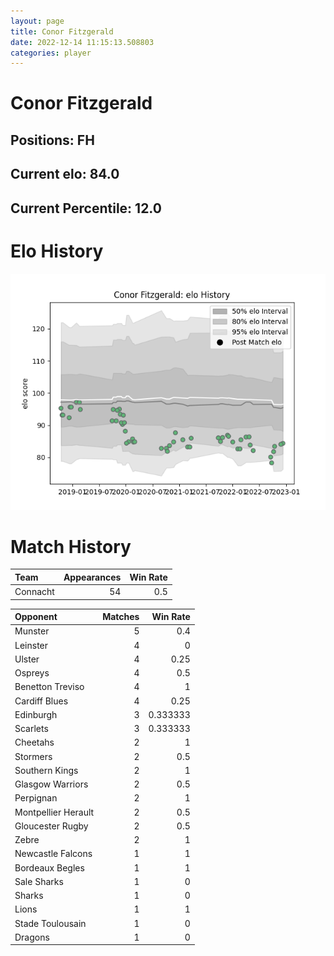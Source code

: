 ```yaml
---  
layout: page  
title: Conor Fitzgerald  
date: 2022-12-14 11:15:13.508803  
categories: player  
---
```

# Conor Fitzgerald

## Positions: FH

## Current elo: 84.0

## Current Percentile: 12.0

# Elo History


![elo history](history_ConorFitzgerald.png)
# Match History


| Team     |   Appearances |   Win Rate |
|:---------|--------------:|-----------:|
| Connacht |            54 |        0.5 |

| Opponent            |   Matches |   Win Rate |
|:--------------------|----------:|-----------:|
| Munster             |         5 |   0.4      |
| Leinster            |         4 |   0        |
| Ulster              |         4 |   0.25     |
| Ospreys             |         4 |   0.5      |
| Benetton Treviso    |         4 |   1        |
| Cardiff Blues       |         4 |   0.25     |
| Edinburgh           |         3 |   0.333333 |
| Scarlets            |         3 |   0.333333 |
| Cheetahs            |         2 |   1        |
| Stormers            |         2 |   0.5      |
| Southern Kings      |         2 |   1        |
| Glasgow Warriors    |         2 |   0.5      |
| Perpignan           |         2 |   1        |
| Montpellier Herault |         2 |   0.5      |
| Gloucester Rugby    |         2 |   0.5      |
| Zebre               |         2 |   1        |
| Newcastle Falcons   |         1 |   1        |
| Bordeaux Begles     |         1 |   1        |
| Sale Sharks         |         1 |   0        |
| Sharks              |         1 |   0        |
| Lions               |         1 |   1        |
| Stade Toulousain    |         1 |   0        |
| Dragons             |         1 |   0        |